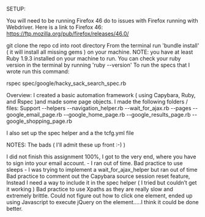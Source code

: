 SETUP:

You will need to be running Firefox 46 do to issues with Firefox running with Webdriver.
Here is a link to Firefox 46:
https://ftp.mozilla.org/pub/firefox/releases/46.0/

git clone the repo
cd into root directory
From the terminal run 'bundle install' ( it will install all missing gems ) on your machine.
NOTE: you have at least Ruby 1.9.3 installed on your machine to run.  You can check your ruby version in the
terminal by running 'ruby --version'
To run the specs that I wrote run this command:

rspec spec/google/hacky_sack_search_spec.rb


Overview:
I created a basic automation framework ( using Capybara, Ruby, and Rspec )and made some page objects.
I made the following folders / files:
Support
 --helpers
    --navigation_helper.rb
    --wait_for_ajax.rb
 --pages
    --google_email_page.rb
    --google_home_page.rb
    --google_results_page.rb
    --google_shopping_page.rb

I also set up the spec helper and a the tcfg.yml file


NOTES:
The bads ( I'll admit these up front :-) )

I did not finish this assignment 100%, I got to the very end, where you have to sign into your email account. - I ran out of time.
Bad practice to use sleeps - I was trying to implement a wait_for_ajax_helper but ran out of time
Bad practice to comment out the Capybara source session reset feature, Instead I need a way to include it in the spec helper ( I tried but couldn’t get it working )
Bad practice to use Xpaths as they are really slow and extremely brittle.
Could not figure out how to click one element, ended up using Javascript to execute jQuery on the element…..I think it could be done better.

